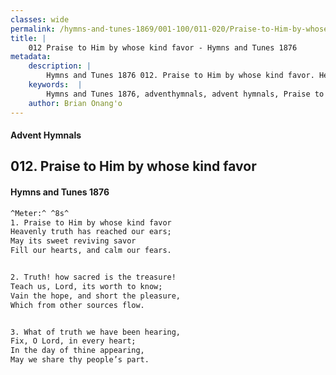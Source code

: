 ```yaml
---
classes: wide
permalink: /hymns-and-tunes-1869/001-100/011-020/Praise-to-Him-by-whose-kind-favor/
title: |
    012 Praise to Him by whose kind favor - Hymns and Tunes 1876
metadata:
    description: |
        Hymns and Tunes 1876 012. Praise to Him by whose kind favor. Heavenly truth has reached our ears; May its sweet reviving savor Fill our hearts, and calm our fears. 
    keywords:  |
        Hymns and Tunes 1876, adventhymnals, advent hymnals, Praise to Him by whose kind favor, Heavenly truth has reached our ears;, 
    author: Brian Onang'o
---
```


#### Advent Hymnals
## 012. Praise to Him by whose kind favor
####  Hymns and Tunes 1876

```txt
^Meter:^ ^8s^
1. Praise to Him by whose kind favor
Heavenly truth has reached our ears;
May its sweet reviving savor
Fill our hearts, and calm our fears.


2. Truth! how sacred is the treasure!
Teach us, Lord, its worth to know;
Vain the hope, and short the pleasure,
Which from other sources flow.


3. What of truth we have been hearing,
Fix, O Lord, in every heart;
In the day of thine appearing,
May we share thy people’s part.
```